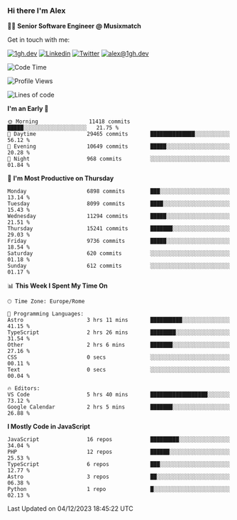 ### Hi there I'm Alex

👨‍💻 __Senior Software Engineer @ Musixmatch__

Get in touch with me:

[![1gh.dev](https://img.shields.io/static/v1?label=1gh.dev&message=%20&color=red&logo=&style=flat-square&logoColor=white)](https://www.1gh.dev/)
[![Linkedin](https://img.shields.io/static/v1?label=Linkedin&message=%20&color=blue&logo=Linkedin&style=flat-square&logoColor=white)](https://linkedin.com/in/alexghirelli)
[![Twitter](https://img.shields.io/static/v1?label=Twitter&message=%20&color=blue&logo=Twitter&style=flat-square&logoColor=white)](https://twitter.com/alexGhirelli)
[![alex@1gh.dev](https://img.shields.io/static/v1?label=alex@1gh.dev&message=%20&color=red&logo=gmail&style=flat-square&logoColor=white)](mailto:alex@1gh.dev)

<!--START_SECTION:waka-->
![Code Time](http://img.shields.io/badge/Code%20Time-7%2C635%20hrs%2018%20mins-blue)

![Profile Views](http://img.shields.io/badge/Profile%20Views-0-blue)

![Lines of code](https://img.shields.io/badge/From%20Hello%20World%20I%27ve%20Written-160.8%20million%20lines%20of%20code-blue)

**I'm an Early 🐤** 

```text
🌞 Morning                11418 commits       █████░░░░░░░░░░░░░░░░░░░░   21.75 % 
🌆 Daytime                29465 commits       ██████████████░░░░░░░░░░░   56.12 % 
🌃 Evening                10649 commits       █████░░░░░░░░░░░░░░░░░░░░   20.28 % 
🌙 Night                  968 commits         ░░░░░░░░░░░░░░░░░░░░░░░░░   01.84 % 
```
📅 **I'm Most Productive on Thursday** 

```text
Monday                   6898 commits        ███░░░░░░░░░░░░░░░░░░░░░░   13.14 % 
Tuesday                  8099 commits        ████░░░░░░░░░░░░░░░░░░░░░   15.43 % 
Wednesday                11294 commits       █████░░░░░░░░░░░░░░░░░░░░   21.51 % 
Thursday                 15241 commits       ███████░░░░░░░░░░░░░░░░░░   29.03 % 
Friday                   9736 commits        █████░░░░░░░░░░░░░░░░░░░░   18.54 % 
Saturday                 620 commits         ░░░░░░░░░░░░░░░░░░░░░░░░░   01.18 % 
Sunday                   612 commits         ░░░░░░░░░░░░░░░░░░░░░░░░░   01.17 % 
```


📊 **This Week I Spent My Time On** 

```text
🕑︎ Time Zone: Europe/Rome

💬 Programming Languages: 
Astro                    3 hrs 11 mins       ██████████░░░░░░░░░░░░░░░   41.15 % 
TypeScript               2 hrs 26 mins       ████████░░░░░░░░░░░░░░░░░   31.54 % 
Other                    2 hrs 6 mins        ███████░░░░░░░░░░░░░░░░░░   27.16 % 
CSS                      0 secs              ░░░░░░░░░░░░░░░░░░░░░░░░░   00.11 % 
Text                     0 secs              ░░░░░░░░░░░░░░░░░░░░░░░░░   00.04 % 

🔥 Editors: 
VS Code                  5 hrs 40 mins       ██████████████████░░░░░░░   73.12 % 
Google Calendar          2 hrs 5 mins        ███████░░░░░░░░░░░░░░░░░░   26.88 % 
```

**I Mostly Code in JavaScript** 

```text
JavaScript               16 repos            █████████░░░░░░░░░░░░░░░░   34.04 % 
PHP                      12 repos            ██████░░░░░░░░░░░░░░░░░░░   25.53 % 
TypeScript               6 repos             ███░░░░░░░░░░░░░░░░░░░░░░   12.77 % 
Astro                    3 repos             ██░░░░░░░░░░░░░░░░░░░░░░░   06.38 % 
Python                   1 repo              █░░░░░░░░░░░░░░░░░░░░░░░░   02.13 % 
```




 Last Updated on 04/12/2023 18:45:22 UTC
<!--END_SECTION:waka-->
